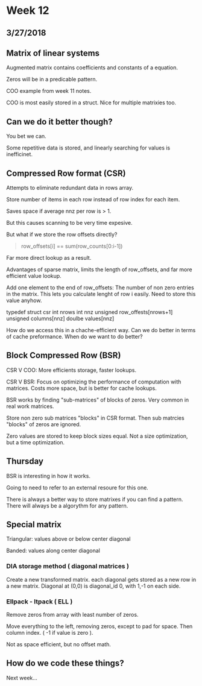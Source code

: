 # Week 12

## 3/27/2018

## Matrix of linear systems

Augmented matrix contains coefficients and constants of a equation.

Zeros will be in a predicable pattern. 

COO example from week 11 notes. 

COO is most easily stored in a struct. Nice for multiple matrixies too. 

## Can we do it better though?

You bet we can.

Some repetitive data is stored, and linearly searching for values is inefficinet. 

## Compressed Row format (CSR)

Attempts to eliminate redundant data in rows array.

Store number of items in each row instead of row index for each item.

Saves space if average nnz per row is > 1.

But this causes scanning to be very time expesive.

But what if we store the row offsets directly?

> row_offsets[i] == sum(row_counts[0:i-1])

Far more direct lookup as a result.

Advantages of sparse matrix, limits the length of row_offsets, and far more efficient value lookup.

Add one element to the end of row_offsets: The number of non zero entries in the matrix. 
This lets you calculate lenght of row i easily.
Need to store this value anyhow.

typedef struct csr
	int nrows
	int nnz
unsigned row_offests[nrows+1]
unsigned columns[nnz]
doulbe values[nnz]

How do we access this in a chache-efficient way. Can we do better in terms of cache preformance. When do we want to do better?

## Block Compressed Row (BSR)
 
CSR V COO: More efficients storage, faster lookups.

CSR V BSR: Focus on optimizing the performance of computation with matrices. Costs more space, but is better for cache lookups.

BSR works by finding "sub-matrices" of blocks of zeros. Very common in real work matrices.

Store non zero sub matrices "blocks" in CSR format. Then sub matrcies "blocks" of zeros are ignored.

Zero values are stored to keep block sizes equal. Not a size optimization, but a time optimization.

## Thursday

BSR is interesting in how it works.

Going to need to refer to an external resoure for this one.

There is always a better way to store matrixes if you can find a pattern. There will always be a algorythm for any pattern.

## Special matrix

Triangular: values above or below center diagonal

Banded: values along center diagonal

### DIA storage method ( diagonal matrices )

Create a new transformed matrix. each diagonal gets stored as a new row in a new matrix. Diagonal at (0,0) is diagonal_id 0, with 1,-1 on each side. 

### Ellpack - Itpack ( ELL )

Remove zeros from array with least number of zeros. 

Move everything to the left, removing zeros, except to pad for space. Then column index. ( -1 if value is zero ).

Not as space efficient, but no offset math.

## How do we code these things?

Next week... 
